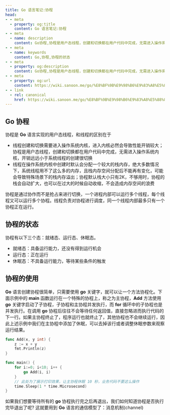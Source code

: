 ```yaml
---
title: Go 语言笔记:协程
head:
- - meta
  - property: og:title
    content: Go 语言笔记:协程
- - meta
  - name: description
    content: Go协程,协程是用户态线程，创建和切换都在用户代码中完成，无需进入操作系统内核，开销远远小于系统线程的创建很切换
- - meta
  - name: keywords
    content: Go,协程,协程的状态
- - meta
  - property: og:description
    content: Go协程,协程是用户态线程，创建和切换都在用户代码中完成，无需进入操作系统内核，开销远远小于系统线程的创建很切换
- - meta
  - property: og:url
    content: https://wiki.sanoon.me/go/%E8%BF%9B%E9%98%B6%E9%83%A8%E5%88%86/%E5%8D%8F%E7%A8%8B
- - link
  - rel: canonical
    href: https://wiki.sanoon.me/go/%E8%BF%9B%E9%98%B6%E9%83%A8%E5%88%86/%E5%8D%8F%E7%A8%8B
---
```


## Go 协程
协程是 **Go** 语言实现的用户态线程，和线程的区别在于
* 线程创建和切换需要进入操作系统内核，进入内核必然会导致性能开销较大；协程是用户态线程，创建和切换都在用户代码中完成，无需进入操作系统内核，开销远远小于系统线程的创建很切换
* 线程在操作系统内核中创建时默认会分配一个较大的栈内存，绝大多数情况下，系统线程用不了这么多的内存，且栈内存空间分配后不能再有变化，可能会导致特殊场景下的栈内存溢出；协程默认栈大小只有2K，不够用时，协程的栈会自动扩大，也可以在过大的时候自动收缩，不会造成内存空间的浪费
    
协程是通过协作而不是抢占来进行切换，一个进程内部可以运行多个线程，每个线程又可以运行多个协程。线程负责对协程进行调度，同一个线程内部最多只有一个协程正在运行。

## 协程的状态
协程有以下三个态：就绪态、运行态、休眠态。
* 就绪态：具备运行能力，还没有得到运行机会
* 运行态：正在运行
* 休眠态：不具备运行能力，等待某些条件的触发

## 协程的使用
**Go** 语言创建协程很简单，只需要使用 **go** 关键字，就可以让一个方法协程化。下面示例中的 **main** 函数运行在一个特殊的协程上，称之为主协程，**Add** 方法使用 **go** 关键字启动了子协程，子协程和主协程并发执行，而 **for** 循环中的子协程也是并发执行。在调用 **go** 协程后往往不会等待任何返回值，直接忽略进而执行代码的下一行。如果主协程终止了，程序运行也就终止了，其他协程也不会继续运行，因此上述示例中我们在主协程中添加了休眠，可以去掉该行或者调整休眠参数来观察运行结果。
```go
func Add(x, y int) {
    z := x + y
    fmt.Println(z)
}

func main() {
    for i:=0; i<10; i++ {
        go Add(i, i)
    }
    // 此处为了展示打印效果，让主协程休眠 10 秒，业务代码不要这么操作
    time.Sleep(1 * time.Microsecond)
}
```

如果我们想要等待所有的 **go** 协程执行完之后再退出，我们如何知道协程是否执行完毕退出了呢? 这就要用到 **Go** 语言的通信模型了：消息机制(channel)
